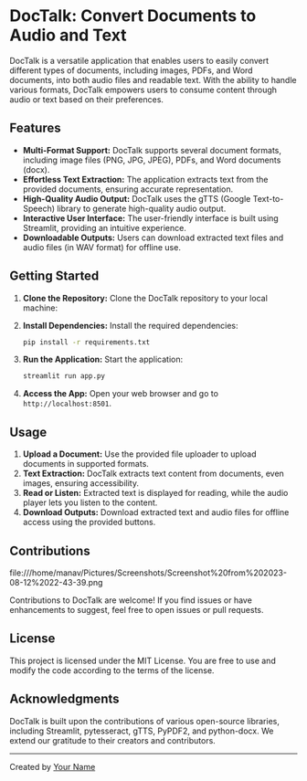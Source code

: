 # DocTalk: Convert Documents to Audio and Text


DocTalk is a versatile application that enables users to easily convert different types of documents, including images, PDFs, and Word documents, into both audio files and readable text. With the ability to handle various formats, DocTalk empowers users to consume content through audio or text based on their preferences.

## Features

- **Multi-Format Support:** DocTalk supports several document formats, including image files (PNG, JPG, JPEG), PDFs, and Word documents (docx).
- **Effortless Text Extraction:** The application extracts text from the provided documents, ensuring accurate representation.
- **High-Quality Audio Output:** DocTalk uses the gTTS (Google Text-to-Speech) library to generate high-quality audio output.
- **Interactive User Interface:** The user-friendly interface is built using Streamlit, providing an intuitive experience.
- **Downloadable Outputs:** Users can download extracted text files and audio files (in WAV format) for offline use.

## Getting Started

1. **Clone the Repository:** Clone the DocTalk repository to your local machine:


2. **Install Dependencies:** Install the required dependencies:

    ```bash
    pip install -r requirements.txt
    ```

3. **Run the Application:** Start the application:

    ```bash
    streamlit run app.py
    ```

4. **Access the App:** Open your web browser and go to `http://localhost:8501`.





## Usage

1. **Upload a Document:** Use the provided file uploader to upload documents in supported formats.
2. **Text Extraction:** DocTalk extracts text content from documents, even images, ensuring accessibility.
3. **Read or Listen:** Extracted text is displayed for reading, while the audio player lets you listen to the content.
4. **Download Outputs:** Download extracted text and audio files for offline access using the provided buttons.

## Contributions
file:///home/manav/Pictures/Screenshots/Screenshot%20from%202023-08-12%2022-43-39.png

Contributions to DocTalk are welcome! If you find issues or have enhancements to suggest, feel free to open issues or pull requests.

## License

This project is licensed under the MIT License. You are free to use and modify the code according to the terms of the license.

## Acknowledgments

DocTalk is built upon the contributions of various open-source libraries, including Streamlit, pytesseract, gTTS, PyPDF2, and python-docx. We extend our gratitude to their creators and contributors.

---

Created by [Your Name](https://github.com/manavmalhotra123)

